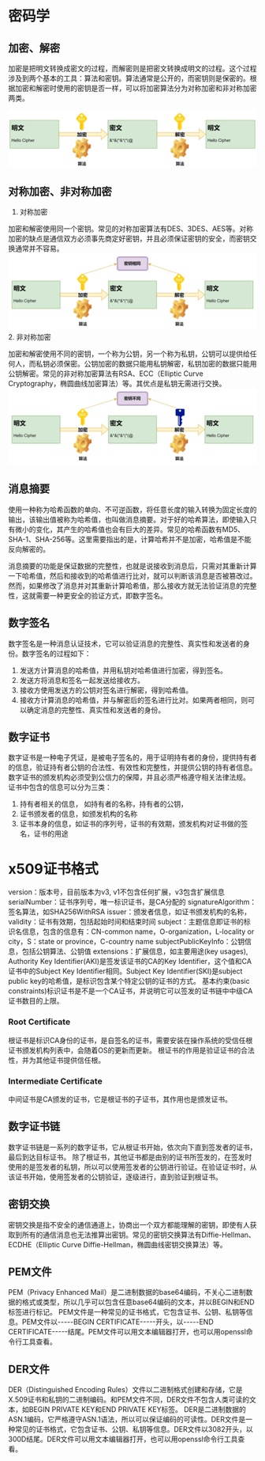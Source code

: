 # 密码学

## 加密、解密

加密是把明文转换成密文的过程，而解密则是把密文转换成明文的过程。这个过程涉及到两个基本的工具：算法和密钥。算法通常是公开的，而密钥则是保密的。根据加密和解密时使用的密钥是否一样，可以将加密算法分为对称加密和非对称加密两类。

![](./image/cipher.png)

## 对称加密、非对称加密

1. 对称加密

加密和解密使用同一个密钥。常见的对称加密算法有DES、3DES、AES等。对称加密的缺点是通信双方必须事先商定好密钥，并且必须保证密钥的安全，而密钥交换通常并不容易。
![](./image/symmetric_cipher.png)
2. 非对称加密

加密和解密使用不同的密钥，一个称为公钥，另一个称为私钥，公钥可以提供给任何人，而私钥必须保密。公钥加密的数据只能用私钥解密，私钥加密的数据只能用公钥解密。常见的非对称加密算法有RSA、ECC（Elliptic Curve Cryptography，椭圆曲线加密算法）等。其优点是私钥无需进行交换。
![](./image/asymmetric_cipher.png)


## 消息摘要
使用一种称为哈希函数的单向、不可逆函数，将任意长度的输入转换为固定长度的输出，该输出值被称为哈希值，也叫做消息摘要。对于好的哈希算法，即使输入只有微小的变化，其产生的哈希值也会有巨大的差异。常见的哈希函数有MD5、SHA-1、SHA-256等。这里需要指出的是，计算哈希并不是加密，哈希值是不能反向解密的。

消息摘要的功能是保证数据的完整性，也就是说接收到消息后，只需对其重新计算一下哈希值，然后和接收到的哈希值进行比对，就可以判断该消息是否被篡改过。
然而，如果修改了消息并对其重新计算哈希值，那么接收方就无法验证消息的完整性，这就需要一种更安全的验证方式，即数字签名。

## 数字签名

数字签名是一种消息认证技术，它可以验证消息的完整性、真实性和发送者的身份。数字签名的过程如下：

1. 发送方计算消息的哈希值，并用私钥对哈希值进行加密，得到签名。
2. 发送方将消息和签名一起发送给接收方。
3. 接收方使用发送方的公钥对签名进行解密，得到哈希值。
4. 接收方计算消息的哈希值，并与解密后的签名进行比对。如果两者相同，则可以确定消息的完整性、真实性和发送者的身份。

## 数字证书

数字证书是一种电子凭证，是被电子签名的，用于证明持有者的身份，提供持有者的信息，验证持有者公钥的合法性、有效性和完整性，并提供公钥的持有者信息。数字证书的颁发机构必须受到公信力的保障，并且必须严格遵守相关法律法规。
证书中包含的信息可以分为三类：
1. 持有者相关的信息， 如持有者的名称，持有者的公钥，
2. 证书颁发者的信息，如颁发机构的名称
3. 证书本身的信息，如证书的序列号，证书的有效期，颁发机构对证书做的签名，证书的用途

# x509证书格式
version：版本号，目前版本为v3, v1不包含任何扩展，v3包含扩展信息
serialNumber：证书序列号，唯一标识证书，是CA分配的
signatureAlgorithm：签名算法，如SHA256WithRSA
issuer：颁发者信息，如证书颁发机构的名称，
validity：证书有效期，包括起始时间和结束时间
subject：主题信息即证书的标识名信息，包含的信息有：CN-common name，O-organization，L-locality or city，S：state or province，C-country name
subjectPublicKeyInfo：公钥信息，包括公钥算法、公钥值
extensions：扩展信息，如主要用途(key usages), Authority Key Identifier(AKI)是签发该证书的CA的Key Identifier，这个值和CA证书中的Subject Key Identifier相同。Subject Key Identifier(SKI)是subject public key的哈希值，是标识包含某个特定公钥的证书的方式。 基本约束(basic constraints)标识证书是不是一个CA证书，并说明它可以签发的证书链中中级CA证书数目的上限。

### Root Certificate
根证书是标识CA身份的证书，是自签名的证书，需要安装在操作系统的受信任根证书颁发机构列表中，会随着OS的更新而更新。
根证书的作用是验证证书的合法性，并为其他证书提供信任根。

### Intermediate Certificate
中间证书是CA颁发的证书，它是根证书的子证书，其作用也是颁发证书。

## 数字证书链
数字证书链是一系列的数字证书，它从根证书开始，依次向下直到签发者的证书，最后到达目标证书。
除了根证书，其他证书都是由别的证书所签发的，在签发时使用的是签发者的私钥，所以可以使用签发者的公钥进行验证。在验证证书时，从该证书开始，使用签发者的公钥验证，逐级进行，直到验证到根证书。

## 密钥交换

密钥交换是指不安全的通信通道上，协商出一个双方都能理解的密钥，即使有人获取到所有的通信消息也无法推算出密钥。常见的密钥交换算法有Diffie-Hellman、ECDHE（Elliptic Curve Diffie-Hellman，椭圆曲线密钥交换算法）等。

## PEM文件
PEM（Privacy Enhanced Mail）是二进制数据的base64编码，不关心二进制数据的格式或类型，所以几乎可以包含任意base64编码的文本，并以BEGIN和END标签进行标记。
PEM文件是一种常见的证书格式，它包含证书、公钥、私钥等信息。PEM文件以-----BEGIN CERTIFICATE-----开头，以-----END CERTIFICATE-----结尾。PEM文件可以用文本编辑器打开，也可以用openssl命令行工具查看。

## DER文件
DER（Distinguished Encoding Rules）文件以二进制格式创建和存储，它是X.509证书和私钥的二进制编码。和PEM文件不同，DER文件不包含人类可读的文本，如BEGIN PRIVATE KEY和END PRIVATE KEY标签。
DER是二进制数据的ASN.1编码，它严格遵守ASN.1语法，所以可以保证编码的可读性。DER文件是一种常见的证书格式，它包含证书、公钥、私钥等信息。DER文件以3082开头，以300D结尾。DER文件可以用文本编辑器打开，也可以用openssl命令行工具查看。